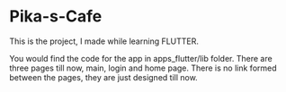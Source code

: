 # Pika-s-Cafe
This is the project, I made while learning FLUTTER.

You would find the code for the app in apps_flutter/lib folder. There are three pages till now, main, login and home page.
There is no link formed between the pages, they are just designed till now.
